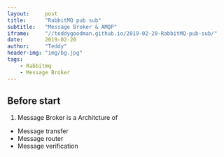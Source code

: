 ```yaml
---
layout:     post
title:      "RabbitMQ pub sub"
subtitle:   "Message Broker & AMQP"
iframe:     "//teddygoodman.github.io/2019-02-20-RabbitMQ-pub-sub/"
date:       2019-02-20
author:     "Teddy"
header-img: "img/bg.jpg"
tags:
    - Rabbitmq
    - Message Broker
---
```


## Before start

1. Message Broker is a Architcture of
* Message transfer
* Message router
* Message verification